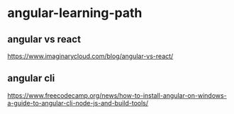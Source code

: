 # angular-learning-path

## angular vs react
https://www.imaginarycloud.com/blog/angular-vs-react/

## angular cli
https://www.freecodecamp.org/news/how-to-install-angular-on-windows-a-guide-to-angular-cli-node-js-and-build-tools/
